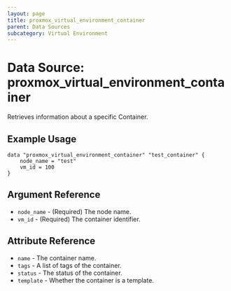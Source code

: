 ```yaml
---
layout: page
title: proxmox_virtual_environment_container
parent: Data Sources
subcategory: Virtual Environment
---
```


# Data Source: proxmox_virtual_environment_container

Retrieves information about a specific Container.

## Example Usage

```hcl
data "proxmox_virtual_environment_container" "test_container" {
    node_name = "test"
    vm_id = 100
}
```

## Argument Reference

- `node_name` - (Required) The node name.
- `vm_id` - (Required) The container identifier.

## Attribute Reference

- `name` - The container name.
- `tags` - A list of tags of the container.
- `status` - The status of the container.
- `template` - Whether the container is a template.
